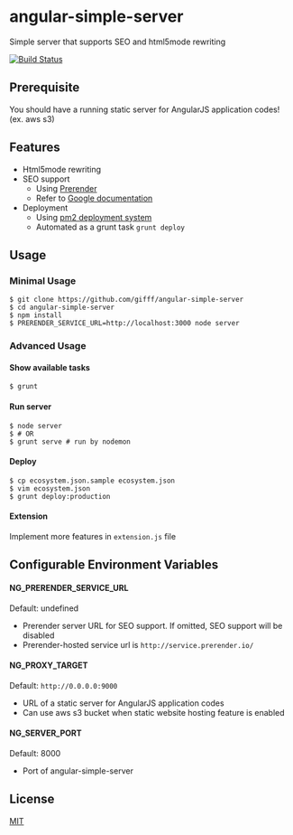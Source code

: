 # angular-simple-server

  Simple server that supports SEO and html5mode rewriting

  [![Build Status][travis-image]][travis-url]

## Prerequisite

  You should have a running static server for AngularJS application codes! (ex. aws s3)

## Features

  * Html5mode rewriting
  * SEO support
    - Using [Prerender](https://prerender.io)
    - Refer to [Google documentation](https://developers.google.com/webmasters/ajax-crawling/docs/specification)
  * Deployment
    - Using [pm2 deployment system](https://github.com/Unitech/PM2/blob/master/ADVANCED_README.md#deployment)
    - Automated as a grunt task `grunt deploy`

## Usage

### Minimal Usage

```shell
$ git clone https://github.com/gifff/angular-simple-server
$ cd angular-simple-server
$ npm install
$ PRERENDER_SERVICE_URL=http://localhost:3000 node server
```

### Advanced Usage

#### Show available tasks

```shell
$ grunt
```

#### Run server

```shell
$ node server
$ # OR
$ grunt serve # run by nodemon
```

#### Deploy

```shell
$ cp ecosystem.json.sample ecosystem.json
$ vim ecosystem.json
$ grunt deploy:production
```

#### Extension

  Implement more features in `extension.js` file

## Configurable Environment Variables

#### NG_PRERENDER_SERVICE_URL
  
  Default: undefined

  - Prerender server URL for SEO support. If omitted, SEO support will be disabled
  - Prerender-hosted service url is `http://service.prerender.io/`

#### NG_PROXY_TARGET

  Default: `http://0.0.0.0:9000`
  
  - URL of a static server for AngularJS application codes
  - Can use aws s3 bucket when static website hosting feature is enabled

#### NG_SERVER_PORT
  
  Default: 8000
  
  - Port of angular-simple-server

## License

  [MIT](LICENSE)

[travis-image]: https://travis-ci.org/gifff/angular-simple-server.svg?branch=master
[travis-url]: https://travis-ci.org/gifff/angular-simple-server
